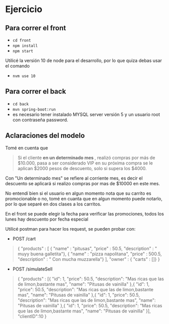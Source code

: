 # Ejercicio

## Para correr el front
- `cd front`
- `npm install`
- `npm start`

Utilicé la versión 10 de node para el desarrollo, por lo que quiza debas usar el comando

- `nvm use 10`

## Para correr el back
- `cd back`
- `mvn spring-boot:run`
- es necesario tener instalado MYSQL server versión 5 y un usuario root con contraseña password.

## Aclaraciones del modelo

Tomé en cuenta que
  > Si el cliente <b> en un determinado mes </b>, realizó compras por más de $10.000, pasa a ser
  considerado VIP en su próxima compra se le aplican $2000 pesos de descuento, solo si
  supera los $4000.

Con "Un determinado mes" se refiere al corriente mes, es decir el descuento se aplicará si realizo compras por mas de $10000 en este mes.

No entendí bien si el usuario en algun momento nota que su carrito es promocionable o no, tomé en cuanta que en algun momento puede notarlo, por lo que separé en dos clases a los carritos.

En el front se puede elegir la fecha para verificar las promociones, todos los lunes hay descuento por fecha especial

Utilicé postman para hacer los request, se pueden probar con:

- POST /cart 
> {
    "products" : [
        { "name" : "pitusas", "price" : 50.5, "description" : " muyy buena galletita"},
        { "name" : "pizza napolitana", "price" : 500.5, "description" : " Con mucha muzzarella"}
    ],
    "owner" : { "carts" : []}
}

- POST /simulateSell 
> {
    "products" : [{
        "id": 1,
        "price": 50.5,
        "description": "Mas ricas que las de limon,bastante mas",
        "name": "Pitusas de vainilla"
    },{
        "id": 1,
        "price": 50.5,
        "description": "Mas ricas que las de limon,bastante mas",
        "name": "Pitusas de vainilla"
    },{
        "id": 1,
        "price": 50.5,
        "description": "Mas ricas que las de limon,bastante mas",
        "name": "Pitusas de vainilla"
    },{
        "id": 1,
        "price": 50.5,
        "description": "Mas ricas que las de limon,bastante mas",
        "name": "Pitusas de vainilla"
    }],
    "clientID":10
}
